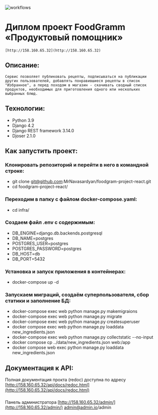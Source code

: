 ![workflows](https://github.com/MrNavasardyan/foodgram-project-react/actions/workflows/main.yml/badge.svg)
# Диплом проект FoodGramm «Продуктовый помощник»
```
[http://158.160.65.32](http://158.160.65.32)
```
## Описание:
```
Сервис позволяет публиковать рецепты, подписываться на публикации других пользователей, добавлять понравившиеся рецепты в список "Избранное", а перед походом в магазин - скачивать сводный список продуктов, необходимых для приготовления одного или нескольких выбранных блюд.
```
## Технологии:
* Python 3.9
* Django 4.2
* Django REST framework 3.14.0
* Djoser 2.1.0

## Как запустить проект:

### Клонировать репозиторий и перейти в него в командной строке:
* git clone git@github.com:MrNavasardyan/foodgram-project-react.git
* cd foodgram-project-react/

### Переходим в папку с файлом docker-compose.yaml:
* cd infra/

### Создаем файл .env с содержимым:
* DB_ENGINE=django.db.backends.postgresql
* DB_NAME=postgres
* POSTGRES_USER=postgres
* POSTGRES_PASSWORD=postgres
* DB_HOST=db
* DB_PORT=5432

### Установка и запуск приложения в контейнерах:
* docker-compose up -d

### Запускаем миграций, создаём суперпользователя, сбор статики и заполнение БД:
* docker-compose exec web python manage.py makemigraions
* docker-compose exec web python manage.py migrate
* docker-compose exec web python manage.py createsuperuser
* docker compose exec web python manage.py loaddata new_ingredients.json
* docker-compose exec web python manage.py collectstatic --no-input
* docker compose cp ../data/new_ingredients.json web:/app
* docker compose web exec python manage.py loaddata new_ingredients.json
## Документация к API:
Полная документация прокта (redoc) доступна по адресу [http://158.160.65.32/api/docs/redoc.html](http://158.160.65.32/api/docs/redoc.html)
###
Панель администратора
[http://158.160.65.32/admin/](http://158.160.65.32/admin/)
admin@admin.io/admin
